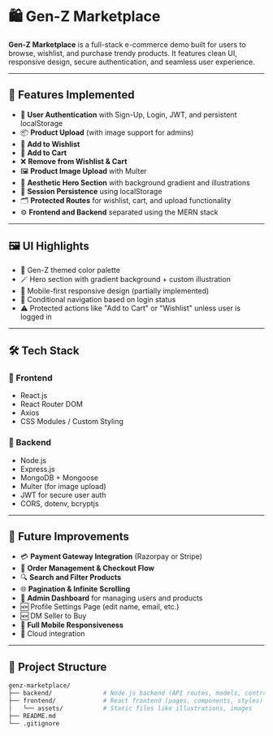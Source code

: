 # 🛍️ Gen-Z Marketplace

**Gen-Z Marketplace** is a full-stack e-commerce demo built for users to browse, wishlist, and purchase trendy products. It features clean UI, responsive design, secure authentication, and seamless user experience.

---

## 🚀 Features Implemented

- 🔐 **User Authentication** with Sign-Up, Login, JWT, and persistent localStorage
- 📦 **Product Upload** (with image support for admins)
- 💖 **Add to Wishlist**
- 🛒 **Add to Cart**
- ❌ **Remove from Wishlist & Cart**
- 🖼️ **Product Image Upload** with Multer
- 🌈 **Aesthetic Hero Section** with background gradient and illustrations
- 👤 **Session Persistence** using localStorage
- 🗂️ **Protected Routes** for wishlist, cart, and upload functionality
- ⚙️ **Frontend and Backend** separated using the MERN stack

---

## 🖼️ UI Highlights

- 🎨 Gen-Z themed color palette
- 🪄 Hero section with gradient background + custom illustration
- 📱 Mobile-first responsive design (partially implemented)
- 🔗 Conditional navigation based on login status
- ⚠️ Protected actions like "Add to Cart" or "Wishlist" unless user is logged in

---

## 🛠️ Tech Stack

### 🔹 Frontend
- React.js
- React Router DOM
- Axios
- CSS Modules / Custom Styling

### 🔹 Backend
- Node.js
- Express.js
- MongoDB + Mongoose
- Multer (for image upload)
- JWT for secure user auth
- CORS, dotenv, bcryptjs

---

## 🧠 Future Improvements

- 💳 **Payment Gateway Integration** (Razorpay or Stripe)
- 🧾 **Order Management & Checkout Flow**
- 🔍 **Search and Filter Products**
- 🌐 **Pagination & Infinite Scrolling**
- 👑 **Admin Dashboard** for managing users and products
- 🆕 Profile Settings Page (edit name, email, etc.)
- 🆕 DM Seller to Buy
- 📱 **Full Mobile Responsiveness**
- 👑 Cloud integration

---

## 📂 Project Structure

```bash
genz-marketplace/
├── backend/              # Node.js backend (API routes, models, controllers)
├── frontend/             # React frontend (pages, components, styles)
│   └── assets/           # Static files like illustrations, images
├── README.md
└── .gitignore
